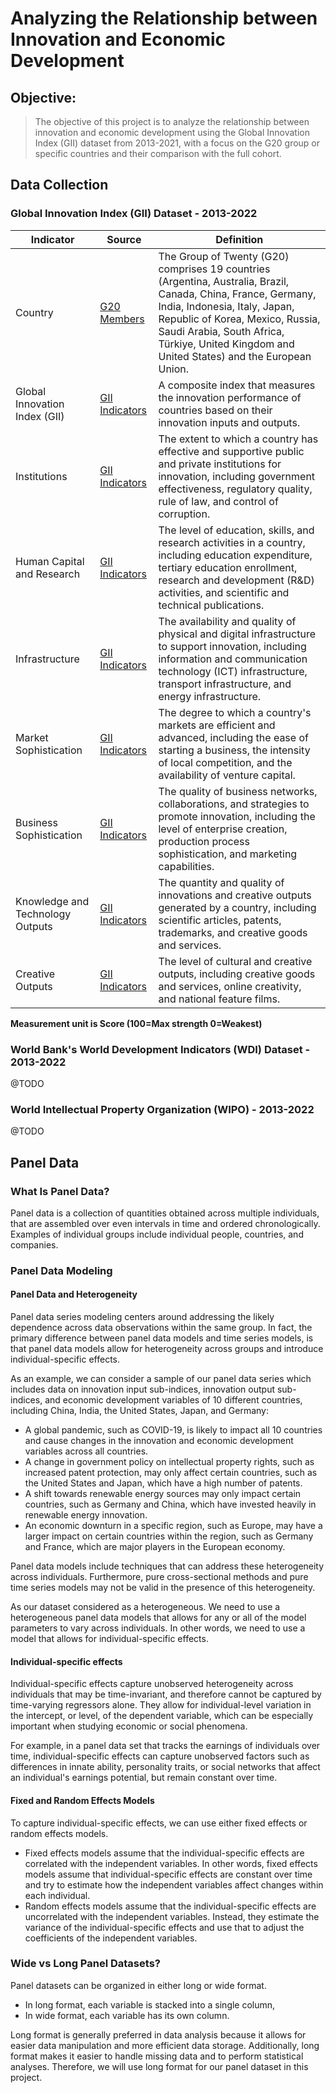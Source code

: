 # Analyzing the Relationship between Innovation and Economic Development

## Objective:

>The objective of this project is to analyze the relationship between innovation and economic development using the Global Innovation Index (GII) dataset from 2013-2021, with a focus on the G20 group or specific countries and their comparison with the full cohort.

## Data Collection

### Global Innovation Index (GII) Dataset - 2013-2022

| Indicator                        | Source                                                                          | Definition                                                                                                                                                                                                                                                                         |
|----------------------------------|----------------------------------------------------------------------------|------------------------------------------------------------------------------------------------------------------------------------------------------------------------------------------------------------------------------------------------------------------------------------|
| Country                          | [G20 Members](https://www.g20.org/en/about-g20/#members)                   | The Group of Twenty (G20) comprises 19 countries (Argentina, Australia, Brazil, Canada, China, France, Germany, India, Indonesia, Italy, Japan, Republic of Korea, Mexico, Russia, Saudi Arabia, South Africa, Türkiye, United Kingdom and United States) and the European Union.  |
| Global Innovation Index (GII)    | [GII Indicators](https://www.globalinnovationindex.org/analysis-indicator) | A composite index that measures the innovation performance of countries based on their innovation inputs and outputs.                                                                                                                                                              |
| Institutions                     | [GII Indicators](https://www.globalinnovationindex.org/analysis-indicator) | The extent to which a country has effective and supportive public and private institutions for innovation, including government effectiveness, regulatory quality, rule of law, and control of corruption.                                                                         |
| Human Capital and Research       | [GII Indicators](https://www.globalinnovationindex.org/analysis-indicator) | The level of education, skills, and research activities in a country, including education expenditure, tertiary education enrollment, research and development (R&D) activities, and scientific and technical publications.                                                        |
| Infrastructure                   | [GII Indicators](https://www.globalinnovationindex.org/analysis-indicator) | The availability and quality of physical and digital infrastructure to support innovation, including information and communication technology (ICT) infrastructure, transport infrastructure, and energy infrastructure.                                                           |
| Market Sophistication            | [GII Indicators](https://www.globalinnovationindex.org/analysis-indicator) | The degree to which a country's markets are efficient and advanced, including the ease of starting a business, the intensity of local competition, and the availability of venture capital.                                                                                        |
| Business Sophistication          | [GII Indicators](https://www.globalinnovationindex.org/analysis-indicator) | The quality of business networks, collaborations, and strategies to promote innovation, including the level of enterprise creation, production process sophistication, and marketing capabilities.                                                                                 |
| Knowledge and Technology Outputs | [GII Indicators](https://www.globalinnovationindex.org/analysis-indicator) | The quantity and quality of innovations and creative outputs generated by a country, including scientific articles, patents, trademarks, and creative goods and services.                                                                                                          |
| Creative Outputs                 | [GII Indicators](https://www.globalinnovationindex.org/analysis-indicator) | The level of cultural and creative outputs, including creative goods and services, online creativity, and national feature films.                                                                                                                                                  |

**Measurement unit is Score (100=Max strength 0=Weakest)**


### World Bank's World Development Indicators (WDI) Dataset - 2013-2022
@TODO

### World Intellectual Property Organization (WIPO) - 2013-2022
@TODO


## Panel Data

### What Is Panel Data?

Panel data is a collection of quantities obtained across multiple individuals, that are assembled over even intervals in time and ordered chronologically. Examples of individual groups include individual people, countries, and companies.

### Panel Data Modeling

#### Panel Data and Heterogeneity

Panel data series modeling centers around addressing the likely dependence across data observations within the same group. In fact, the primary difference between panel data models and time series models, is that panel data models allow for heterogeneity across groups and introduce individual-specific effects.

As an example, we can consider a sample of our panel data series which includes data on innovation input sub-indices, innovation output sub-indices, and economic development variables of 10 different countries, including China, India, the United States, Japan, and Germany:

- A global pandemic, such as COVID-19, is likely to impact all 10 countries and cause changes in the innovation and economic development variables across all countries.
- A change in government policy on intellectual property rights, such as increased patent protection, may only affect certain countries, such as the United States and Japan, which have a high number of patents.
- A shift towards renewable energy sources may only impact certain countries, such as Germany and China, which have invested heavily in renewable energy innovation.
- An economic downturn in a specific region, such as Europe, may have a larger impact on certain countries within the region, such as Germany and France, which are major players in the European economy.

Panel data models include techniques that can address these heterogeneity across individuals. Furthermore, pure cross-sectional methods and pure time series models may not be valid in the presence of this heterogeneity.

As our dataset considered as a heterogeneous. We need to use a heterogeneous panel data models that allows for any or all of the model parameters to vary across individuals. In other words, we need to use a model that allows for individual-specific effects.

#### Individual-specific effects
Individual-specific effects capture unobserved heterogeneity across individuals that may be time-invariant, and therefore cannot be captured by time-varying regressors alone. They allow for individual-level variation in the intercept, or level, of the dependent variable, which can be especially important when studying economic or social phenomena.

For example, in a panel data set that tracks the earnings of individuals over time, individual-specific effects can capture unobserved factors such as differences in innate ability, personality traits, or social networks that affect an individual's earnings potential, but remain constant over time.

#### Fixed and Random Effects Models
To capture individual-specific effects, we can use either fixed effects or random effects models. 

- Fixed effects models assume that the individual-specific effects are correlated with the independent variables.  In other words, fixed effects models assume that individual-specific effects are constant over time and try to estimate how the independent variables affect changes within each individual.
- Random effects models assume that the individual-specific effects are uncorrelated with the independent variables. Instead, they estimate the variance of the individual-specific effects and use that to adjust the coefficients of the independent variables.


### Wide vs Long Panel Datasets?

Panel datasets can be organized in either long or wide format. 
- In long format, each variable is stacked into a single column, 
- In wide format, each variable has its own column. 

Long format is generally preferred in data analysis because it allows for easier data manipulation and more efficient data storage. Additionally, long format makes it easier to handle missing data and to perform statistical analyses. Therefore, we will use long format for our panel dataset in this project.



